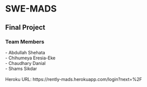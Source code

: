 # SWE-MADS

<h2> Final Project </h2>
<h3> Team Members </h3>
- Abdullah Shehata   <br>
- Chihumeya Eresia-Eke   <br>
- Chaudhary Danial   <br>
- Shams Sikdar  <br>
  
<br>
Heroku URL: https://rently-mads.herokuapp.com/login?next=%2F
